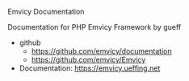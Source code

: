 
Emvicy Documentation

Documentation for PHP Emvicy Framework by gueff

- github
  - https://github.com/emvicy/documentation
  - https://github.com/emvicy/Emvicy
- Documentation: https://emvicy.ueffing.net

